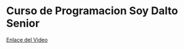 # Curso de Programacion Soy Dalto Senior

[Enlace del Video](https://www.youtube.com/watch?v=xOinGb2MZSk&t=0s&ab_channel=SoyDalto)
